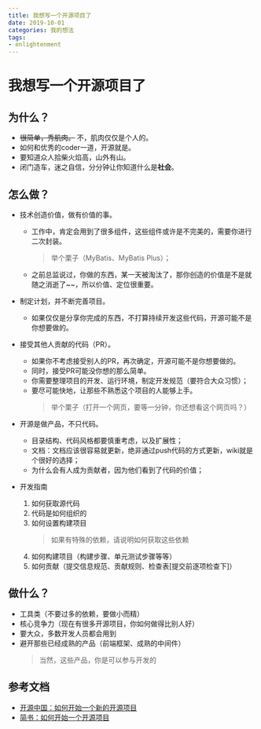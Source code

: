 ```yaml
---
title: 我想写一个开源项目了
date: 2019-10-01
categories: 我的想法
tags:
- enlightenment
---
```


# 我想写一个开源项目了

## 为什么？
- ~~很简单，秀肌肉。~~ 不，肌肉仅仅是个人的。
- 如何和优秀的coder一道，开源就是。
- 要知道众人拾柴火焰高，山外有山。
- 闭门造车，迷之自信，分分钟让你知道什么是**社会**。


## 怎么做？

- 技术创造价值，做有价值的事。
    - 工作中，肯定会用到了很多组件，这些组件或许是不完美的，需要你进行二次封装。
        > 举个栗子（MyBatis、MyBatis Plus）；
    - 之前总监说过，你做的东西，某一天被淘汰了，那你创造的价值是不是就随之消逝了~~，所以价值、定位很重要。

- 制定计划，并不断完善项目。
    - 如果仅仅是分享你完成的东西，不打算持续开发这些代码，开源可能不是你想要做的。

- 接受其他人贡献的代码（PR）。
    - 如果你不考虑接受别人的PR，再次确定，开源可能不是你想要做的。
    - 同时，接受PR可能没你想的那么简单。
    - 你需要整理项目的开发、运行环境，制定开发规范（要符合大众习惯）；
    - 要尽可能快地，让那些不熟悉这个项目的人能够上手。
        > 举个栗子（打开一个网页，要等一分钟，你还想看这个网页吗？）

- 开源是做产品，不只代码。
    - 目录结构、代码风格都要慎重考虑，以及扩展性；
    - 文档：文档应该很容易就更新，绝非通过push代码的方式更新，wiki就是个很好的选择；
    - 为什么会有人成为贡献者，因为他们看到了代码的价值；

- 开发指南
    1. 如何获取源代码
    2. 代码是如何组织的
    3. 如何设置构建项目
        > 如果有特殊的依赖，请说明如何获取这些依赖
    4. 如何构建项目（构建步骤、单元测试步骤等等）
    5. 如何贡献（提交信息规范、贡献规则、检查表[提交前逐项检查下]）

## 做什么？
- 工具类（不要过多的依赖，要做小而精）
- 核心竞争力（现在有很多开源项目，你如何做得比别人好）
- 要大众，多数开发人员都会用到
- 避开那些已经成熟的产品（前端框架、成熟的中间件）
    > 当然，这些产品，你是可以参与开发的

## 参考文档
- [开源中国：如何开始一个新的开源项目](https://www.oschina.net/translate/starting-open-source-project)
- [简书：如何开始一个开源项目](https://www.jianshu.com/p/a2534c00a8d5)

